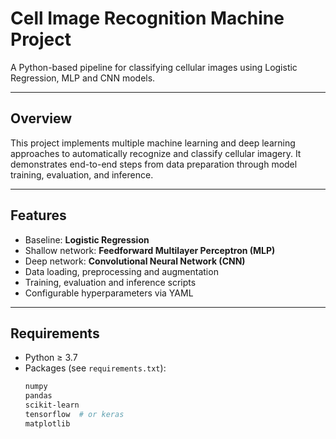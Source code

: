 # Cell Image Recognition Machine Project
A Python-based pipeline for classifying cellular images using Logistic Regression, MLP and CNN models.

---



## Overview

This project implements multiple machine learning and deep learning approaches to automatically recognize and classify cellular imagery. It demonstrates end-to-end steps from data preparation through model training, evaluation, and inference.

---

## Features

- Baseline: **Logistic Regression**  
- Shallow network: **Feedforward Multilayer Perceptron (MLP)**  
- Deep network: **Convolutional Neural Network (CNN)**  
- Data loading, preprocessing and augmentation  
- Training, evaluation and inference scripts  
- Configurable hyperparameters via YAML  

---

## Requirements

- Python ≥ 3.7  
- Packages (see `requirements.txt`):  
  ```bash
  numpy
  pandas
  scikit-learn
  tensorflow  # or keras
  matplotlib
